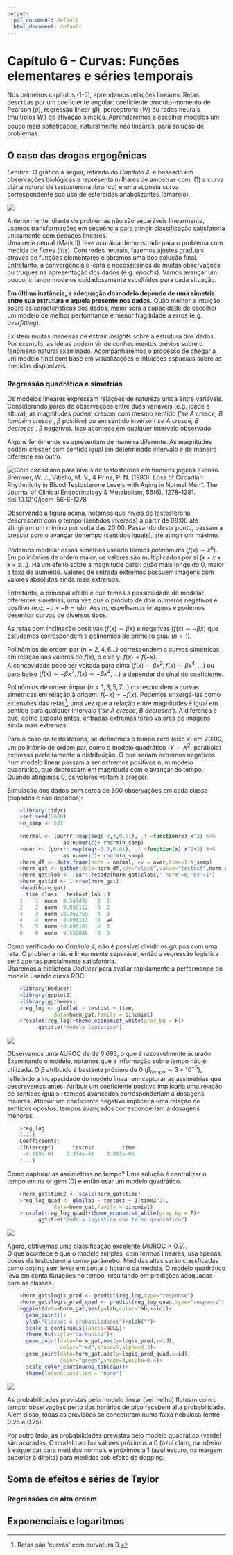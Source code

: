 ```yaml
---
output:
  pdf_document: default
  html_document: default
---
```

# Capítulo 6 - Curvas: Funções elementares e séries temporais  

Nos primeiros capítulos (1-5), aprendemos relações lineares. Retas descritas por um coeficiente angular: coeficiente produto-momento de Pearson ($\rho$), regressão linear ($\beta$), perceptrons ($W$) ou redes neurais (múltiplos $W_{i}$) de ativação simples. Aprenderemos a escolher modelos um pouco mais sofisticados, naturalmente não lineares, para solução de problemas.   

## O caso das drogas ergogênicas

*Lembre:*
O gráfico a seguir, retirado do *Capítulo 4*, é baseado em observações biológicas e representa milhares de amostras com: (1) a curva diária natural de testosterona (branco) e uma suposta curva correspondente sob uso de esteroides anabolizantes (amarelo).

![](images/chap4-hormones.png)

Anteriormente, diante de problemas não são separáveis linearmente, usamos transformações em sequência para atingir classificação satisfatória unicamente com pedaços lineares.  
Uma rede neural (Mark II) teve acurácia demonstrada para o problema com medida de flores (*iris*). Com redes neurais, fazemos ajustes graduais através de funções elementares e obtemos uma boa solução final. Entretanto, a convergência é lenta e necessitamos de muitas observações ou truques na apresentação dos dados (e.g. *epochs*). Vamos avançar um pouco, criando modelos cuidadosamente escolhidos para cada situação.  

**Em última instância, a adequação do modelo depende de uma simetria entre sua estrutura e aquela presente nos dados.** Quão melhor a intuição sobre as características dos dados, maior será a capacidade de escolher um modelo de melhor performance e menor fragilidade a erros (e.g. *overfitting*).  

Existem muitas maneiras de extrair *insights* sobre a estrutura dos dados. Por exemplo, as ideias podem vir de conhecimentos prévios sobre o fenômeno natural examinado. Acompanharemos o processo de chegar a um modelo final com base em visualizações e intuições espaciais sobre as medidas disponíveis.  

### Regressão quadrática e simetrias

Os modelos lineares expressam relações de natureza única entre variáveis. Considerando pares de observações entre duas variáveis (e.g. idade e altura), as magnitudes podem crescer com mesmo sentido (*'se A cresce, B também cresce'*, $\beta$ positivo) ou em sentido inverso (*'se A cresce, B decresce'*, $\beta$ negativo). Isso acontece em qualquer intervalo observado.  

Alguns fenômenos se apresentam de maneira diferente. As magnitudes podem crescer com sentido igual em determinado intervalo e de maneira diferente em outro. 

![Ciclo circadiano para níveis de testosterona em homens jogens e idoso. Bremner, W. J., Vitiello, M. V., & Prinz, P. N. (1983). Loss of Circadian Rhythmicity in Blood Testosterone Levels with Aging in Normal Men*. The Journal of Clinical Endocrinology & Metabolism, 56(6), 1278–1281. doi:10.1210/jcem-56-6-1278 ](images/chap4-testost.png)

Observando a figura acima, notamos que níveis de testosterona *descrescem* com o tempo (sentidos inversos) a partir de 08:00 até atingirem um mímino por volta das 20:00. Passando deste ponto, passam a *crescer* com o avançar do tempo (sentidos iguais), até atingir um máximo.  

Podemos modelar essas simetrias usando termos *polinomiais* ($f(x) \sim x^n$). Em polinômios de ordem maior, os valores são multiplicados por si ($x \times x \times x \times x ...$). Há um efeito sobre a magnitude geral: quão mais longe do $0$, maior a taxa de aumento. Valores de entrada extremos possuem imagens com valores absolutos ainda mais extremos.  

Entretanto, o principal efeito é que temos a possibilidade de modelar diferentes simetrias, uma vez que o produto de dois números negativos é positivo (e.g. $-a \times -b = ab$). Assim, espelhamos imagens e podemos desenhar curvas de diversos tipos.  

As retas com inclinação positivas ($f(x) \sim \beta x$) e negativas ($f(x) \sim -\beta x$) que estudamos correspondem a polinômios de primeiro grau ($n=1$).  

Polinômios de ordem par ($n=2,4,6...$) correspondem a curvas simétricas em relação aos valores de $f(x)$, o eixo y: $f(x) = f(-x)$.  
A concavidade pode ser voltada para cima ($f(x) \sim \beta x^2, f(x) \sim \beta x^4, ...$) ou para baixo ($f(x) \sim -\beta x^2, f(x) \sim -\beta x^4, ...$) a depender do sinal do coeficiente.  

Polinômios de ordem ímpar ($n=1,3,5,7...$) correspondem a curvas simétricas em relação à origem: $f(-x) = -f(x)$. Podemos enxergá-las como extensões das retas[^1], uma vez que a relação entre magnitudes é igual em sentido para qualquer intervalo (*‘se A cresce, B decresce’*). A diferença é que, como exposto antes, entradas extremas terão valores de imagens ainda mais extremas.   

[^1]: Retas são 'curvas' com curvatura 0.

Para o caso da testosterona, se definirmos o tempo zero (eixo $x$) em 20:00, um polinômio de ordem par, como o modelo quadrático ($Y \sim X^2$, parábola) expressa perfeitamente a distribuição. O que seriam extremos negativos num modelo linear passam a ser extremos positivos num modelo quadrático, que decrescem em magnitude com o avançar do tempo. Quando atingimos $0$, os valores voltam a crescer.  

Simulação dos dados com cerca de 600 observações em cada classe (dopados e não dopados):  

```r
    >library(tidyr)
    >set.seed(2600)    
    >n_samp <- 601
    
    >normal <- (purrr::map(seq(-3,3,0.01), .f =function(x) x^2) %>%
                  as.numeric)+ rnorm(n_samp)
    >over <- (purrr::map(seq(-3,3,0.01), .f =function(x) x^2+2) %>%
                  as.numeric)+ rnorm(n_samp)
    >horm_df <- data.frame(norm = normal, ov = over,time=1:n_samp)    
    >horm_gat <- gather(data=horm_df,key="class",value="testost",norm,ov)
    >horm_gat$lab <-  car::recode(horm_gat$class,"'norm'=0;'ov'=1")
    >horm_gat$id <- 1:nrow(horm_gat)
    >head(horm_gat)
      time class   testost lab id
    1    1  norm  8.549492   0  1
    2    2  norm  9.090112   0  2
    3    3  norm 10.362759   0  3
    4    4  norm  8.801111   0  a4
    5    5  norm 10.896185   0  5
    6    6  norm  9.552046   0  6
```

Como verificado no *Capítulo 4*, não é possível dividir os grupos com uma reta. O problema não é linearmente separável, então a regressão logística será apenas parcialmente satisfatória.  
Usaremos a biblioteca *Deducer* para avaliar rapidamente a performance do modelo usando curva ROC.  
```r
    >library(Deducer)
    >library(ggplot2)
    >library(ggthemes)
    >reg_log <- glm(lab ~ testost + time, 
               data=horm_gat,family = binomial)
    >rocplot(reg_log)+theme_economist_white(gray_bg = F)+
          ggtitle("Modelo logistico")            
```
![](images/chap6-log.png)

Observamos uma AUROC de de 0.693, o que é razoavelmente acurado. Examinando o modelo, notamos que a informação sobre tempo não é utilizada. O $\beta$ atribuído é bastante próximo de 0 ($\beta_{tempo} \sim 3 \times 10^{-5}$), refletindo a incapacidade do modelo linear em capturar as assimetrias que descrevemos antes. 
Atribuir um coeficiente positivo implicaria uma relação de sentidos iguais : tempos avançados corresponderiam a dosagens maiores. Atribuir um coeficiente negativo implicaria uma relação de sentidos opostos: tempos avançados corresponderiam a dosagens menores.  

```r
    >reg_log
    (...)
    Coefficients:
    (Intercept)      testost         time  
     -9.589e-01    2.374e-01    3.861e-05
    (...)
```
Como capturar as assimetrias no tempo? Uma solução é centralizar o tempo em na origem ($0$) e então usar um modelo quadrático.  

```r
    >horm_gat$time2 <- scale(horm_gat$time)
    >reg_log_quad <- glm(lab ~ testost + I(time2^2), 
               data=horm_gat,family = binomial)
    >rocplot(reg_log_quad)+theme_economist_white(gray_bg = F)+
          ggtitle("Modelo logistico com termo quadratico")
```
![](images/chap6-log_quad.png)

Agora, obtivemos uma classificação excelente ($\text{AUROC} > 0.9$).  
O que acontece é que o modelo simples, com termos lineares, usa apenas doses de testosterona como parâmetro. Medidas altas serão classficadas como doping sem levar em conta o horário da medida. O modelo quadrático leva em conta flutações no tempo, resultando em predições adequadas para as classes.  

```r
    >horm_gat$logis_pred <- predict(reg_log,type="response")
    >horm_gat$logis_pred_quad <- predict(reg_log_quad,type="response")
    >ggplot(data=horm_gat,aes(y=lab,color=lab,x=id))+
      geom_point()+
      ylab("Classes e probabilidades")+xlab("")+
      scale_x_continuous(labels=NULL)+
      theme_hc(style="darkunica")+
      geom_point(data=horm_gat,aes(y=logis_pred,x=id),
                 color="red",shape=5,alpha=0.3)+
      geom_point(data=horm_gat,aes(y=logis_pred_quad,x=id),
                 color="green",shape=3,alpha=0.4)+
      scale_color_continuous_tableau()+
      theme(legend.position = "none")
```
![](images/chap6-vis_preds.png)  

As probabilidades previstas pelo modelo linear (vermelho) flutuam com o tempo: observações perto dos horários de pico recebem alta probabilidade. Além disso, todas as previsões se concentram numa faixa nebulosa (entre 0.25 e 0.75).  

Por outro lado, as probabilidades previstas pelo modelo quadrático (verde) são acuradas. O modelo atribui valores próximos a 0 (azul claro, na inferior à esquerda) para medidas normais e próximos a 1 (azul escuro, na margem superior à direita) para medidas sob efeito de dopping.  


## Soma de efeitos e séries de Taylor  

### Regressões de alta ordem   

## Exponenciais e logaritmos 